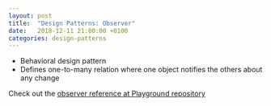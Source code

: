 ```yaml
---
layout: post
title:  "Design Patterns: Observer"
date:   2018-12-11 21:00:00 +0100
categories: design-patterns
---
```

- Behavioral design pattern
- Defines one-to-many relation where one object notifies the others about any change

Check out the [observer reference at Playground repository][playground-reference]

[playground-reference]: https://github.com/dkolaczynski/playground/tree/master/src/main/java/pl/dkolaczynski/patterns/observer

